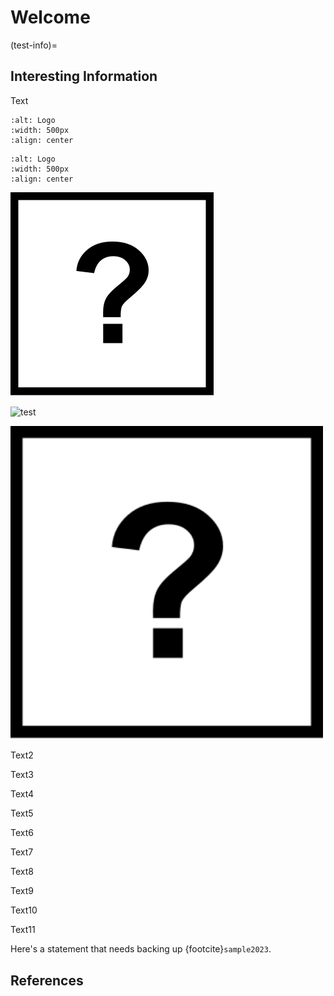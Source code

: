 # Welcome

(test-info)=
## Interesting Information

Text

```{image} ../assets/images/logo.png
:alt: Logo
:width: 500px
:align: center
```

```{image} logo.png
:alt: Logo
:width: 500px
:align: center
```

![test](../assets/images/logo.png)

![test](logo.png)

<img src="../assets/images/logo.png" alt="logo" class="align-center" width="500px">

Text2

Text3

Text4

Text5

Text6

Text7

Text8

Text9

Text10

Text11

Here's a statement that needs backing up {footcite}`sample2023`.


## References

```{footbibliography}